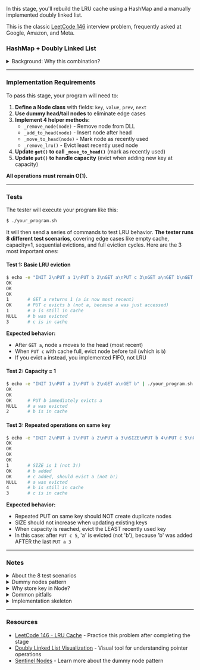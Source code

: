 In this stage, you'll rebuild the LRU cache using a HashMap and a manually implemented doubly linked list.

This is the classic [LeetCode 146](https://leetcode.com/problems/lru-cache/) interview problem, frequently asked at Google, Amazon, and Meta.

### HashMap + Doubly Linked List

<details>
<summary>Background: Why this combination?</summary>

In Stage 3, you used a built-in ordered dictionary (`OrderedDict`, `LinkedHashMap`, etc.). While convenient, it's a "black box" that doesn't teach the underlying mechanics.

In this stage, you'll implement the data structure manually:

```
LRU Cache = HashMap + Doubly Linked List

HashMap: O(1) lookup by key
DLL:     O(1) reordering and eviction
```

**Why both?**
- HashMap alone can't track access order efficiently
- DLL alone can't find nodes in O(1) time

**Visual structure:**
```
HashMap:
┌─────┬────────┐
│ "a" │ Node─┐ │
│ "b" │ Node─┼─┼───┐
│ "c" │ Node─┼─┼───┼───┐
└─────┴────────┘ │   │   │
                 ↓   ↓   ↓
Doubly Linked List (access order):
head ←→ [a:1] ←→ [b:2] ←→ [c:3] ←→ tail
(dummy) ↑ most recent    least ↑  (dummy)
```

The HashMap maps keys to nodes in the DLL. When you `GET` or `PUT`, you move the node to the head (most recent). When evicting, you remove the node before tail (least recent).

</details>

---

### Implementation Requirements

To pass this stage, your program will need to:

1. **Define a Node class** with fields: `key`, `value`, `prev`, `next`
2. **Use dummy head/tail nodes** to eliminate edge cases
3. **Implement 4 helper methods:**
   - `_remove_node(node)` - Remove node from DLL
   - `_add_to_head(node)` - Insert node after head
   - `_move_to_head(node)` - Mark node as recently used
   - `_remove_lru()` - Evict least recently used node
4. **Update `get()` to call `_move_to_head()`** (mark as recently used)
5. **Update `put()` to handle capacity** (evict when adding new key at capacity)

**All operations must remain O(1).**

---

### Tests

The tester will execute your program like this:

```bash
$ ./your_program.sh
```

It will then send a series of commands to test LRU behavior. **The tester runs 8 different test scenarios**, covering edge cases like empty cache, capacity=1, sequential evictions, and full eviction cycles. Here are the 3 most important ones:

#### Test 1: Basic LRU eviction

```bash
$ echo -e "INIT 2\nPUT a 1\nPUT b 2\nGET a\nPUT c 3\nGET a\nGET b\nGET c" | ./your_program.sh
OK
OK
OK
1       # GET a returns 1 (a is now most recent)
OK      # PUT c evicts b (not a, because a was just accessed)
1       # a is still in cache
NULL    # b was evicted
3       # c is in cache
```

**Expected behavior:**
- After `GET a`, node `a` moves to the head (most recent)
- When `PUT c` with cache full, evict node before tail (which is `b`)
- If you evict `a` instead, you implemented FIFO, not LRU

#### Test 2: Capacity = 1

```bash
$ echo -e "INIT 1\nPUT a 1\nPUT b 2\nGET a\nGET b" | ./your_program.sh
OK
OK
OK      # PUT b immediately evicts a
NULL    # a was evicted
2       # b is in cache
```

#### Test 3: Repeated operations on same key

```bash
$ echo -e "INIT 2\nPUT a 1\nPUT a 2\nPUT a 3\nSIZE\nPUT b 4\nPUT c 5\nGET a\nGET b\nGET c" | ./your_program.sh
OK
OK
OK
OK
1       # SIZE is 1 (not 3!)
OK      # b added
OK      # c added, should evict a (not b!)
NULL    # a was evicted
4       # b is still in cache
3       # c is in cache
```

**Expected behavior:**
- Repeated PUT on same key should NOT create duplicate nodes
- SIZE should not increase when updating existing keys
- When capacity is reached, evict the LEAST recently used key
- In this case: after `PUT c 5`, 'a' is evicted (not 'b'), because 'b' was added AFTER the last `PUT a 3`

---

### Notes

<details>
<summary>About the 8 test scenarios</summary>

Manual pointer management is error-prone, so the tester checks multiple edge cases:

1. **Basic LRU eviction** - Core LRU behavior (shown above)
2. **LRU vs FIFO** - PUT on existing key updates access order
3. **Multiple access patterns** - Repeated GET operations
4. **Sequential evictions** - Multiple evictions in a row
5. **Capacity = 1** - Smallest possible cache (stresses boundary conditions)
6. **Empty cache** - Operations on uninitialized cache
7. **Repeated operations** - No duplicate nodes, correct SIZE (shown above)
8. **Full eviction cycle** - Fill → evict all → refill (DLL recovery test)

Each edge case corresponds to common bugs in real interviews. The 3 tests shown above cover the most critical patterns.

</details>

<details>
<summary>Dummy nodes pattern</summary>

**Dummy (sentinel) nodes** simplify boundary conditions:

```python
# Without dummy nodes - many edge cases
if self.head is None:        # Empty list
    # special logic
elif self.head == self.tail:  # Single element
    # different logic
else:                         # Normal case
    # normal logic

# With dummy nodes - one unified logic
def _add_to_head(self, node):
    # head and tail are never None!
    node.next = self.head.next
    node.prev = self.head
    self.head.next.prev = node
    self.head.next = node
```

Initial state after initialization:
```
head ←→ tail
(empty list, only dummies)
```

</details>

<details>
<summary>Why store key in Node?</summary>

When evicting the LRU node, you need to delete it from the HashMap:

```python
def _remove_lru(self):
    lru_node = self.tail.prev
    self._remove_node(lru_node)
    del self.cache[lru_node.key]  # ← Need key here!
```

Without storing the key in the node, you wouldn't know which HashMap entry to delete.

</details>

<details>
<summary>Common pitfalls</summary>

**1. Wrong pointer update order**
```python
# ❌ WRONG - loses reference
def _add_to_head(self, node):
    self.head.next = node          # Lost old first!
    node.next = self.head.next     # Now points to node itself!

# ✅ CORRECT - save first
def _add_to_head(self, node):
    first = self.head.next         # Save reference
    node.next = first              # Use saved reference
    node.prev = self.head
    first.prev = node
    self.head.next = node
```

**2. Forgot to update HashMap on eviction**
```python
# ❌ WRONG - memory leak
def _remove_lru(self):
    lru_node = self.tail.prev
    self._remove_node(lru_node)    # Only removes from list

# ✅ CORRECT
def _remove_lru(self):
    lru_node = self.tail.prev
    self._remove_node(lru_node)
    del self.cache[lru_node.key]   # Also remove from HashMap!
```

**3. Evicting when updating existing key**
```python
# ❌ WRONG
def put(self, key, value):
    if len(self.cache) >= self.capacity:
        self._remove_lru()          # Evicts even when updating!
    # ...

# ✅ CORRECT
def put(self, key, value):
    if key in self.cache:
        # Update existing - no eviction
        node = self.cache[key]
        node.value = value
        self._move_to_head(node)
    else:
        # New key - may need eviction
        if len(self.cache) >= self.capacity:
            self._remove_lru()
        # ...
```

</details>

<details>
<summary>Implementation skeleton</summary>

Here's a skeleton to get you started:

```python
class Node:
    def __init__(self, key, value):
        self.key = key
        self.value = value
        self.prev = None
        self.next = None

class LRUCache:
    def __init__(self, capacity):
        self.capacity = capacity
        self.cache = {}
        
        # Create dummy nodes
        self.head = Node("", "")
        self.tail = Node("", "")
        self.head.next = self.tail
        self.tail.prev = self.head
    
    def _remove_node(self, node):
        # TODO: Remove node from DLL
        pass
    
    def _add_to_head(self, node):
        # TODO: Insert node after head
        pass
    
    def _move_to_head(self, node):
        # TODO: Remove and add to head
        pass
    
    def _remove_lru(self):
        # TODO: Evict node before tail
        pass
    
    def get(self, key):
        # TODO: Return value and move to head
        pass
    
    def put(self, key, value):
        # TODO: Add/update and handle capacity
        pass
    
    def size(self):
        return len(self.cache)
```

</details>

---

### Resources

- [LeetCode 146 - LRU Cache](https://leetcode.com/problems/lru-cache/) - Practice this problem after completing the stage
- [Doubly Linked List Visualization](https://visualgo.net/en/list) - Visual tool for understanding pointer operations
- [Sentinel Nodes](https://en.wikipedia.org/wiki/Sentinel_node) - Learn more about the dummy node pattern
